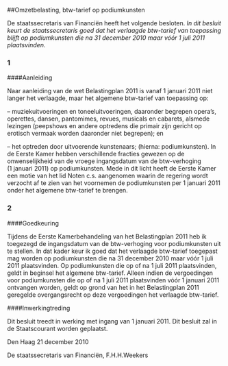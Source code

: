 <meta http-equiv='Content-Type' content='text/html; charset=utf-8' />

##Omzetbelasting, btw-tarief op podiumkunsten

De staatssecretaris van Financiën heeft het volgende besloten.  *In dit besluit keurt de staatssecretaris goed dat het verlaagde btw-tarief van toepassing blijft op podiumkunsten die na 31 december 2010 maar vóór 1 juli 2011 plaatsvinden.*    
### 1  

####Aanleiding

Naar aanleiding van de wet Belastingplan 2011 is vanaf 1 januari 2011 niet langer het verlaagde, maar het algemene btw-tarief van toepassing op: 

– muziekuitvoeringen en toneeluitvoeringen, daaronder begrepen opera’s, operettes, dansen, pantomimes, revues, musicals en cabarets, alsmede lezingen (peepshows en andere optredens die primair zijn gericht op erotisch vermaak worden daaronder niet begrepen); en  

– het optreden door uitvoerende kunstenaars;   (hierna: podiumkunsten). In de Eerste Kamer hebben verschillende fracties gewezen op de onwenselijkheid van de vroege ingangsdatum van de btw-verhoging (1 januari 2011) op podiumkunsten. Mede in dit licht heeft de Eerste Kamer een motie van het lid Noten c.s. aangenomen waarin de regering wordt verzocht af te zien van het voornemen de podiumkunsten per 1 januari 2011 onder het algemene btw-tarief te brengen.    
### 2  

####Goedkeuring

Tijdens de Eerste Kamerbehandeling van het Belastingplan 2011 heb ik toegezegd de ingangsdatum van de btw-verhoging voor podiumkunsten uit te stellen. In dat kader keur ik goed dat het verlaagde btw-tarief toegepast mag worden op podiumkunsten die na 31 december 2010 maar vóór 1 juli 2011 plaatsvinden. Op podiumkunsten die op of na 1 juli 2011 plaatsvinden, geldt in beginsel het algemene btw-tarief. Alleen indien de vergoedingen voor podiumkunsten die op of na 1 juli 2011 plaatsvinden vóór 1 januari 2011 ontvangen worden, geldt op grond van het in het Belastingplan 2011 geregelde overgangsrecht op deze vergoedingen het verlaagde btw-tarief.    

####Inwerkingtreding

Dit besluit treedt in werking met ingang van 1 januari 2011.      Dit besluit zal in de Staatscourant worden geplaatst.   

Den Haag 
21 december 2010   

De 
staatssecretaris van Financiën,
F.H.H.Weekers   
